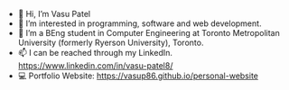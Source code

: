 - 👋 Hi, I’m Vasu Patel
- 👀 I’m interested in programming, software and web development.
- 🌱 I’m a BEng student in Computer Engineering at Toronto Metropolitan University (formerly Ryerson University), Toronto.
- 📫 I can be reached through my LinkedIn. https://www.linkedin.com/in/vasu-patel8/
- 💻 Portfolio Website: https://vasup86.github.io/personal-website
<!---
vasup86/vasup86 is a ✨ special ✨ repository because its `README.md` (this file) appears on your GitHub profile.
You can click the Preview link to take a look at your changes.
--->
